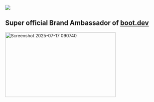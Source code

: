 <p align="left">
  <a href = "https://www.boot.dev/u/divyanshuio">
  <img src="https://api.boot.dev/v1/users/public/08dba7b6-57ec-42d3-a0a7-5911e957505c/thumbnail" >
  </a>
</p>

## Super official Brand Ambassador of [boot.dev](https://www.boot.dev?bannerlord=divyanshuio)

<img width="354" height="208" alt="Screenshot 2025-07-17 090740" src="https://github.com/user-attachments/assets/dcd48110-f8d3-46d8-99ec-566d6059b703" />
